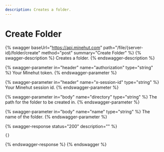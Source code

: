 ```yaml
---
description: Creates a folder.
---
```


# Create Folder

{% swagger baseUrl="https://api.minehut.com" path="/file/{server-id}/folder/create" method="post" summary="Create Folder" %}
{% swagger-description %}
Creates a folder.
{% endswagger-description %}

{% swagger-parameter in="header" name="authorization" type="string" %}
Your Minehut token.
{% endswagger-parameter %}

{% swagger-parameter in="header" name="x-session-id" type="string" %}
Your Minehut session id.
{% endswagger-parameter %}

{% swagger-parameter in="body" name="directory" type="string" %}
The path for the folder to be created in.
{% endswagger-parameter %}

{% swagger-parameter in="body" name="name" type="string" %}
The name of the folder.
{% endswagger-parameter %}

{% swagger-response status="200" description="" %}
```
{}
```
{% endswagger-response %}
{% endswagger %}
